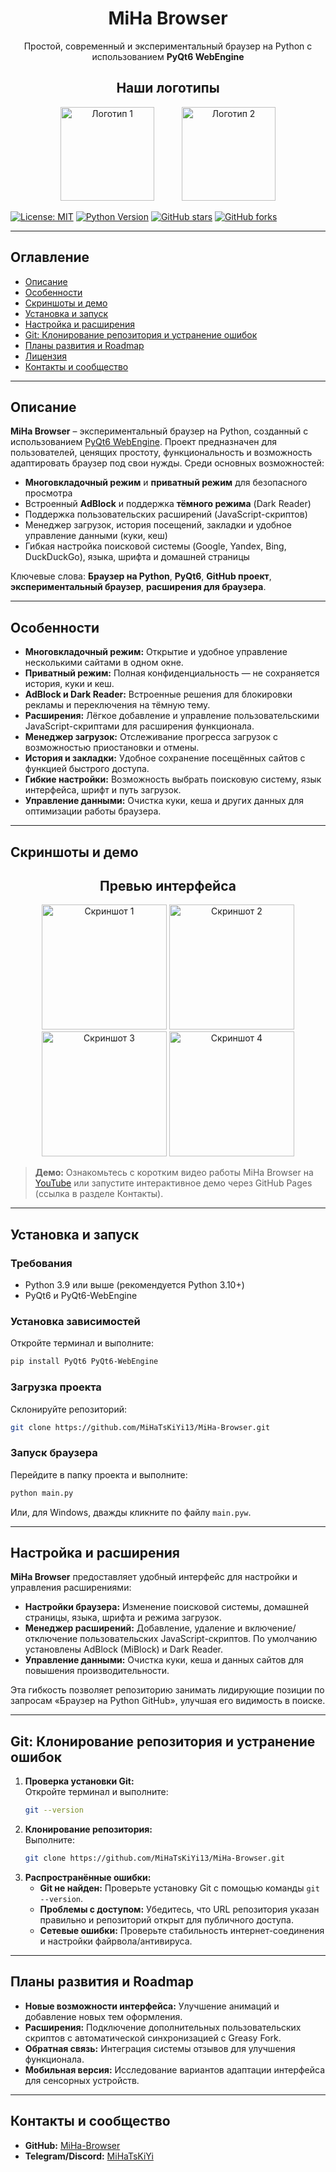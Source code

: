 <div align="center">
  <h1>MiHa Browser</h1>
  <p>Простой, современный и экспериментальный браузер на Python с использованием <strong>PyQt6 WebEngine</strong></p>
</div>

<div align="center">
  <h2>Наши логотипы</h2>
  <img src="https://github.com/user-attachments/assets/157e5338-114e-4f35-b72d-90637e0d60a5" alt="Логотип 1" width="150" style="margin: 0 20px;">
  <img src="https://github.com/user-attachments/assets/e1067a16-0b44-435c-a53d-ccfe4917a79d" alt="Логотип 2" width="150" style="margin: 0 20px;">
</div>

[![License: MIT](https://img.shields.io/badge/License-MIT-blue.svg)](LICENSE) 
[![Python Version](https://img.shields.io/badge/Python-3.9%2B-green.svg)](https://www.python.org/downloads/)
[![GitHub stars](https://img.shields.io/github/stars/MiHaTsKiYi13/MiHa-Browser.svg?style=social)](https://github.com/MiHaTsKiYi13/MiHa-Browser/stargazers)
[![GitHub forks](https://img.shields.io/github/forks/MiHaTsKiYi13/MiHa-Browser.svg?style=social)](https://github.com/MiHaTsKiYi13/MiHa-Browser/network)

---

## Оглавление

- [Описание](#описание)
- [Особенности](#особенности)
- [Скриншоты и демо](#скриншоты-и-демо)
- [Установка и запуск](#установка-и-запуск)
- [Настройка и расширения](#настройка-и-расширения)
- [Git: Клонирование репозитория и устранение ошибок](#git-клонирование-репозитория-и-устранение-ошибок)
- [Планы развития и Roadmap](#планы-развития-и-roadmap)
- [Лицензия](#лицензия)
- [Контакты и сообщество](#контакты-и-сообщество)

---

## Описание

**MiHa Browser** – экспериментальный браузер на Python, созданный с использованием [PyQt6 WebEngine](https://pypi.org/project/PyQt6-WebEngine/). Проект предназначен для пользователей, ценящих простоту, функциональность и возможность адаптировать браузер под свои нужды. Среди основных возможностей:

- **Многовкладочный режим** и **приватный режим** для безопасного просмотра
- Встроенный **AdBlock** и поддержка **тёмного режима** (Dark Reader)
- Поддержка пользовательских расширений (JavaScript-скриптов)
- Менеджер загрузок, история посещений, закладки и удобное управление данными (куки, кеш)
- Гибкая настройка поисковой системы (Google, Yandex, Bing, DuckDuckGo), языка, шрифта и домашней страницы

Ключевые слова: **Браузер на Python**, **PyQt6**, **GitHub проект**, **экспериментальный браузер**, **расширения для браузера**.

---

## Особенности

- **Многовкладочный режим:** Открытие и удобное управление несколькими сайтами в одном окне.
- **Приватный режим:** Полная конфиденциальность — не сохраняется история, куки и кеш.
- **AdBlock и Dark Reader:** Встроенные решения для блокировки рекламы и переключения на тёмную тему.
- **Расширения:** Лёгкое добавление и управление пользовательскими JavaScript-скриптами для расширения функционала.
- **Менеджер загрузок:** Отслеживание прогресса загрузок с возможностью приостановки и отмены.
- **История и закладки:** Удобное сохранение посещённых сайтов с функцией быстрого доступа.
- **Гибкие настройки:** Возможность выбрать поисковую систему, язык интерфейса, шрифт и путь загрузок.
- **Управление данными:** Очистка куки, кеша и других данных для оптимизации работы браузера.

---

## Скриншоты и демо

<div align="center">
  <h2>Превью интерфейса</h2>
  <img src="https://github.com/user-attachments/assets/7bd10a7a-202c-44a6-9aa8-b1b1aff65075" alt="Скриншот 1" width="200">
  <img src="https://github.com/user-attachments/assets/78238618-cad3-47ac-9044-da254d39a3fa" alt="Скриншот 2" width="200">
  <img src="https://github.com/user-attachments/assets/8d15212e-79fb-4e68-ad27-7cc9064fc1aa" alt="Скриншот 3" width="200">
  <img src="https://github.com/user-attachments/assets/4569f0ea-8648-4667-a25e-b3f1b82c058d" alt="Скриншот 4" width="200">
</div>

> **Демо:** Ознакомьтесь с коротким видео работы MiHa Browser на [YouTube](https://www.youtube.com/) или запустите интерактивное демо через GitHub Pages (ссылка в разделе Контакты).

---

## Установка и запуск

### Требования
- Python 3.9 или выше (рекомендуется Python 3.10+)
- PyQt6 и PyQt6-WebEngine

### Установка зависимостей
Откройте терминал и выполните:
```bash
pip install PyQt6 PyQt6-WebEngine
```

### Загрузка проекта
Склонируйте репозиторий:
```bash
git clone https://github.com/MiHaTsKiYi13/MiHa-Browser.git
```

### Запуск браузера
Перейдите в папку проекта и выполните:
```bash
python main.py
```
Или, для Windows, дважды кликните по файлу `main.pyw`.

---

## Настройка и расширения

**MiHa Browser** предоставляет удобный интерфейс для настройки и управления расширениями:
- **Настройки браузера:** Изменение поисковой системы, домашней страницы, языка, шрифта и режима загрузок.
- **Менеджер расширений:** Добавление, удаление и включение/отключение пользовательских JavaScript-скриптов. По умолчанию установлены AdBlock (MiBlock) и Dark Reader.
- **Управление данными:** Очистка куки, кеша и данных сайтов для повышения производительности.

Эта гибкость позволяет репозиторию занимать лидирующие позиции по запросам «Браузер на Python GitHub», улучшая его видимость в поиске.

---

## Git: Клонирование репозитория и устранение ошибок

1. **Проверка установки Git:**  
   Откройте терминал и выполните:
   ```bash
   git --version
   ```
2. **Клонирование репозитория:**  
   Выполните:
   ```bash
   git clone https://github.com/MiHaTsKiYi13/MiHa-Browser.git
   ```
3. **Распространённые ошибки:**  
   - **Git не найден:** Проверьте установку Git с помощью команды `git --version`.
   - **Проблемы с доступом:** Убедитесь, что URL репозитория указан правильно и репозиторий открыт для публичного доступа.
   - **Сетевые ошибки:** Проверьте стабильность интернет-соединения и настройки файрвола/антивируса.

---

## Планы развития и Roadmap

- **Новые возможности интерфейса:** Улучшение анимаций и добавление новых тем оформления.
- **Расширения:** Подключение дополнительных пользовательских скриптов с автоматической синхронизацией с Greasy Fork.
- **Обратная связь:** Интеграция системы отзывов для улучшения функционала.
- **Мобильная версия:** Исследование вариантов адаптации интерфейса для сенсорных устройств.

---

## Контакты и сообщество

- **GitHub:** [MiHa-Browser](https://github.com/MiHaTsKiYi13/MiHa-Browser)
- **Telegram/Discord:** [MiHaTsKiYi](https://t.me/mihatskiyi)
